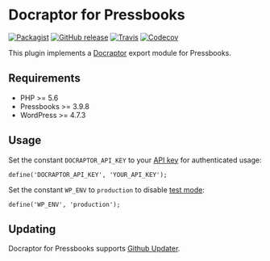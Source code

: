# Docraptor for Pressbooks

[![Packagist](https://img.shields.io/packagist/v/pressbooks/pressbooks-docraptor.svg?style=flat-square)](https://packagist.org/packages/pressbooks/pressbooks-docraptor) [![GitHub release](https://img.shields.io/github/release/pressbooks/pressbooks-docraptor.svg?style=flat-square)](https://github.com/pressbooks/pressbooks-docraptor/releases) [![Travis](https://img.shields.io/travis/pressbooks/pressbooks-docraptor.svg?style=flat-square)](https://travis-ci.org/pressbooks/pressbooks-docraptor/) [![Codecov](https://img.shields.io/codecov/c/github/pressbooks/pressbooks-docraptor.svg?style=flat-square)](https://codecov.io/gh/pressbooks/pressbooks-docraptor)

This plugin implements a [Docraptor](https://docraptor.com/) export module for Pressbooks.

## Requirements

* PHP >= 5.6
* Pressbooks >= 3.9.8
* WordPress >= 4.7.3

## Usage

Set the constant `DOCRAPTOR_API_KEY` to your [API key](https://docraptor.com/documentation/api#api_authentication) for authenticated usage:

```define('DOCRAPTOR_API_KEY', 'YOUR_API_KEY');```

Set the constant `WP_ENV` to `production` to disable [test mode](https://docraptor.com/documentation/api#api_test_docs):

```define('WP_ENV', 'production');```

## Updating

Docraptor for Pressbooks supports [Github Updater](https://github.com/afragen/github-updater).
